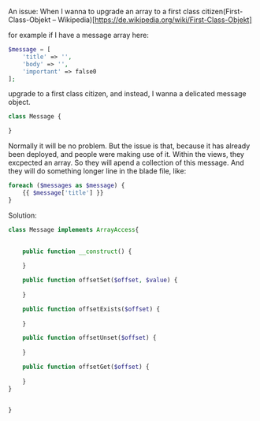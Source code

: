 An issue: When I wanna to upgrade an array to a first class citizen(First-Class-Objekt – Wikipedia)[https://de.wikipedia.org/wiki/First-Class-Objekt]

for example if I have a message array here:
```php
$message = [
    'title' => '',
    'body' => '',
    'important' => false0
];
```
upgrade to a first class citizen, and instead, I wanna a delicated message object.

```php
class Message {

}
```
Normally it will be no problem. But the issue is that, because it has already been deployed, and people were making use of it. Within the views, they excpected an array. So they will apend a collection of this message. And they will do something longer line in the blade file, like:

```php
foreach ($messages as $message) {
    {{ $message['title'] }}
}
```

Solution:
```php
class Message implements ArrayAccess{
    

    public function __construct() {
        
    }

    public function offsetSet($offset, $value) {
        
    }

    public function offsetExists($offset) {
        
    }

    public function offsetUnset($offset) {
       
    }

    public function offsetGet($offset) {
      
    }
}


}
```



